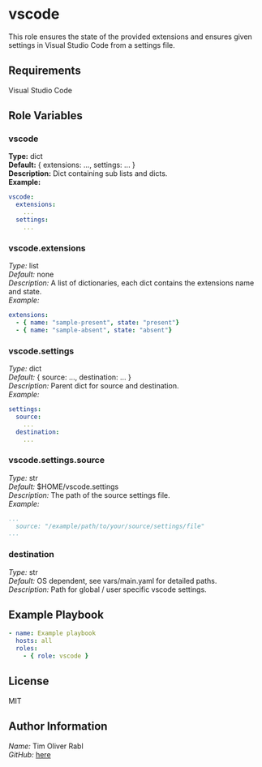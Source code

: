 vscode
=========

This role ensures the state of the provided extensions and ensures given settings in Visual Studio Code from a settings file.

Requirements
------------

Visual Studio Code

Role Variables
--------------
### vscode

**Type:** dict  
**Default:** { extensions: ..., settings: ... }  
**Description:** Dict containing sub lists and dicts.   
**Example:**  

```yaml
vscode:
  extensions:
    ...
  settings:
    ...
```

### vscode.extensions

*Type:* list  
*Default:* none  
*Description:* A list of dictionaries, each dict contains the extensions name and state.  
*Example:*  

```yaml
extensions:
  - { name: "sample-present", state: "present"}
  - { name: "sample-absent", state: "absent"}
```

### vscode.settings

*Type:* dict  
*Default:* { source: ..., destination: ... }  
*Description:* Parent dict for source and destination.  
*Example:*  

```yaml
settings:
  source:
    ...
  destination:
    ...
```

### vscode.settings.source

*Type:* str  
*Default:* $HOME/vscode.settings  
*Description:*  The path of the source settings file.  
*Example:*  

```yaml
...
  source: "/example/path/to/your/source/settings/file"
...
```

### destination
*Type:* str  
*Default:* OS dependent, see vars/main.yaml for detailed paths.  
*Description:* Path for global / user specific vscode settings.  

Example Playbook
----------------

```yaml
- name: Example playbook
  hosts: all
  roles:
    - { role: vscode }
```

License
-------

MIT

Author Information
------------------

*Name:* Tim Oliver Rabl  
*GitHub:* [here](<https://github.com/timrabl>)
